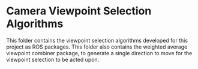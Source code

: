 # Camera Viewpoint Selection Algorithms
This folder contains the viewpoint selection algorithms developed for this project as ROS packages. This folder also contains the weighted average viewpoint combiner package, to generate a single direction to move for the viewpoint selection to be acted upon.
